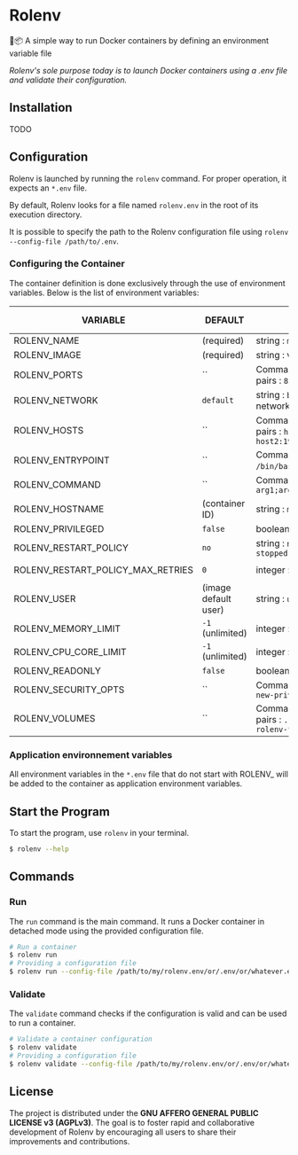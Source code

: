 # Rolenv
🚢📦 A simple way to run Docker containers by defining an environment variable file 

*Rolenv's sole purpose today is to launch Docker containers using a .env file and validate their configuration.*

## Installation

TODO

## Configuration

Rolenv is launched by running the `rolenv` command. For proper operation, it expects an `*.env` file.

By default, Rolenv looks for a file named `rolenv.env` in the root of its execution directory.

It is possible to specify the path to the Rolenv configuration file using `rolenv --config-file /path/to/.env`.

### Configuring the Container

The container definition is done exclusively through the use of environment variables. Below is the list of environment variables:

| VARIABLE               | DEFAULT       | EXPECTED VALUES                                                                                   | DOCKER EQUIVALENT          |
|------------------------|---------------|---------------------------------------------------------------------------------------------------|----------------------------|
| ROLENV_NAME            | (required)    | string : `my-cont-name`, `whatever`                                                               | `--name`                   |
| ROLENV_IMAGE           | (required)    | string : valid image name                                                                         | `IMAGE`                    |
| ROLENV_PORTS           | ``            | Comma-separated list of key-value pairs : `8080:80`, `2222:22;8080:80`                            | `-p/--publish`             |
| ROLENV_NETWORK         | `default`     | string : `bridge`, `host`, `none`, custom network name                                            | `--network`                |
| ROLENV_HOSTS           | ``            | Comma-separated list of key-value pairs : `host1:192.168.1.1`, `host2:192.168.1.2;host1:192.168.1.1` | `--add-host`               |
| ROLENV_ENTRYPOINT      | ``            | Comma-separated list of strings : `/bin/bash`, `python;app.py`                                    | `--entrypoint`             |
| ROLENV_COMMAND         | ``            | Comma-separated list of strings : `arg1;arg2`                                                     | `COMMAND`                  |
| ROLENV_HOSTNAME        | (container ID)| string : `my-hostname`                                                                            | `--hostname`               |
| ROLENV_PRIVILEGED      | `false`       | boolean : `true`, `false`                                                                         | `--privileged`             |
| ROLENV_RESTART_POLICY  | `no`          | string : `no`, `on-failure`, `always`, `unless-stopped`                                           | `--restart`                |
| ROLENV_RESTART_POLICY_MAX_RETRIES | `0` | integer : positive number                                                                         | `--restart-max-attempts`   |
| ROLENV_USER            | (image default user) | string : `user`, `user:group`, `uid:gid`                                                   | `--user`                   |
| ROLENV_MEMORY_LIMIT    | `-1` (unlimited)| integer : memory in bytes                                                                         | `--memory`                 |
| ROLENV_CPU_CORE_LIMIT  | `-1` (unlimited)| integer : number of CPU cores                                                                     | `--cpus`                   |
| ROLENV_READONLY        | `false`       | boolean : `true`, `false`                                                                         | `--read-only`              |
| ROLENV_SECURITY_OPTS   | ``            | Comma-separated list of strings : `no-new-privileges;seccomp=unconfined`                          | `--security-opt`           |
| ROLENV_VOLUMES         | ``            | Comma-separated list of key-value pairs : `./test:/tmp/test;data-rolenv-test:/a-folder`           | `-v/--volume`              |

### Application environnement variables
All environment variables in the `*.env` file that do not start with ROLENV_ will be added to the container as application environment variables.

## Start the Program

To start the program, use `rolenv` in your terminal.

```bash
$ rolenv --help
```

## Commands

### Run

The `run` command is the main command. It runs a Docker container in detached mode using the provided configuration file.

```bash
# Run a container
$ rolenv run
# Providing a configuration file
$ rolenv run --config-file /path/to/my/rolenv.env/or/.env/or/whatever.env
```

### Validate

The `validate` command checks if the configuration is valid and can be used to run a container.

```bash
# Validate a container configuration
$ rolenv validate
# Providing a configuration file
$ rolenv validate --config-file /path/to/my/rolenv.env/or/.env/or/whatever.env
```

## License

The project is distributed under the **GNU AFFERO GENERAL PUBLIC LICENSE v3 (AGPLv3)**. The goal is to foster rapid and collaborative development of Rolenv by encouraging all users to share their improvements and contributions.